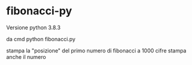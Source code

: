 # fibonacci-py
Versione python 3.8.3

da cmd
python fibonacci.py

stampa la "posizione" del primo numero di fibonacci a 1000 cifre
stampa anche il numero 
